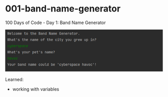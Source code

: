 # 001-band-name-generator
100 Days of Code - Day 1: Band Name Generator

![sample](img/sample.PNG)

Learned:
- working with variables
